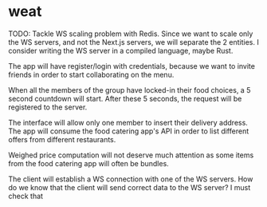 # weat

TODO: Tackle WS scaling problem with Redis.
Since we want to scale only the WS servers, and not the Next.js servers, we will separate the 2 entities.
I consider writing the WS server in a compiled language, maybe Rust.

The app will have register/login with credentials, because we want to invite friends in order to start collaborating on the menu.

When all the members of the group have locked-in their food choices, a 5 second countdown will start. After these 5 seconds, the request will be registered to the server.

The interface will allow only one member to insert their delivery address.
The app will consume the food catering app's API in order to list different offers from different restaurants.

Weighed price computation will not deserve much attention as some items from the food catering app will often be bundles.

The client will establish a WS connection with one of the WS servers.
How do we know that the client will send correct data to the WS server? I must check that 